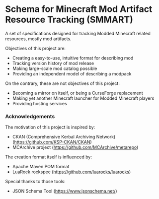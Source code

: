 # Schema for Minecraft Mod Artifact Resource Tracking (SMMART)

A set of specifications designed for tracking Modded Minecraft related resources,
mostly mod artifacts.

Objectives of this project are:
  - Creating a easy-to-use, intuitive format for describing mod
  - Tracking version history of mod release
  - Making large-scale mod catalog possible
  - Providing an independent model of describing a modpack

On the contrary, these are not objectives of this project:
  - Becoming a mirror on itself, or being a CurseForge replacement
  - Making yet another Minecraft launcher for Modded Minecraft players
  - Providing hosting services

### Acknowledgements

The motivation of this project is inspired by:
  - CKAN (Comprehensive Kerbal Archiving Network) (https://github.com/KSP-CKAN/CKAN)
  - MCArchive project (https://github.com/MCArchive/metarepo)

The creation format itself is influenced by:
  - Apache Maven POM format
  - LuaRock rockspec (https://github.com/luarocks/luarocks)

Special thanks to those tools:
  - JSON Schema Tool (https://www.jsonschema.net/)
